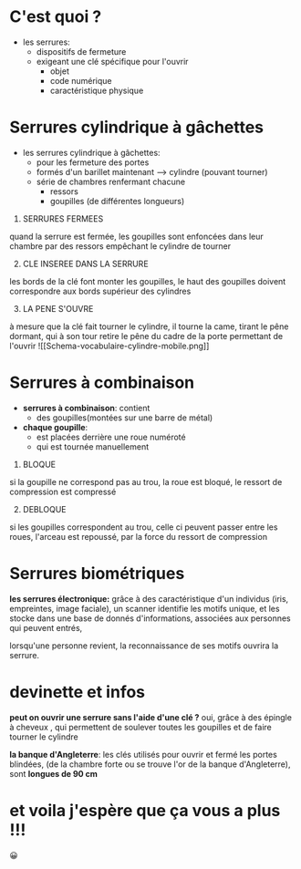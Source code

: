 # C'est quoi ? 
- les serrures: 
	- dispositifs de fermeture
	- exigeant une clé spécifique pour l'ouvrir
		- objet
		- code numérique
		- caractéristique physique

# Serrures cylindrique à gâchettes

- les serrures cylindrique à gâchettes:
	- pour les fermeture des portes
	- formés d'un barillet maintenant --> cylindre (pouvant tourner)
	- série de chambres renfermant chacune
		- ressors
		- goupilles (de différentes longueurs)


1) SERRURES FERMEES

quand la serrure est fermée,
les goupilles sont enfoncées dans leur chambre par des ressors
empêchant le cylindre de tourner

2) CLE INSEREE DANS LA SERRURE

les bords de la clé font monter les goupilles,
le haut des goupilles doivent correspondre aux bords supérieur des cylindres

3) LA PENE S'OUVRE

à mesure que la clé fait tourner le cylindre,
il tourne la came, tirant le pêne dormant,
qui à son tour retire le pêne du cadre de la porte
permettant de l'ouvrir
![[Schema-vocabulaire-cylindre-mobile.png]]

# Serrures à combinaison

- **serrures à combinaison**: contient
	- des goupilles(montées sur une barre de métal)
- **chaque goupille**:
	- est placées derrière une roue numéroté
	- qui est tournée manuellement

1) BLOQUE

si la goupille ne correspond pas au trou, 
la roue est bloqué, 
le ressort de compression est compressé

2) DEBLOQUE

si les goupilles correspondent au trou,
celle ci peuvent passer entre les roues,
l'arceau est repoussé,
par la force du ressort de compression

# Serrures biométriques

**les serrures électronique:**
grâce à des caractéristique d'un individus (iris, empreintes, image faciale),
un scanner identifie les motifs unique,
et les stocke dans une base de donnés d'informations,
associées aux personnes qui peuvent entrés,

lorsqu'une personne revient,
la reconnaissance de ses motifs ouvrira la serrure.

# devinette et infos

**peut on ouvrir une serrure sans l'aide d'une clé ?**
oui, grâce à des épingle à cheveux ,
qui permettent de soulever toutes les goupilles et de faire tourner le cylindre

**la banque d'Angleterre**:
les clés utilisés pour ouvrir et fermé les portes blindées,
(de la chambre forte ou se trouve l'or de la banque d'Angleterre),
sont **longues de 90 cm**

# et voila j'espère que ça vous a plus !!! 

😀